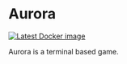 # Aurora

[![Latest Docker image](https://github.com/johanbook/aurora/actions/workflows/docker-image.yml/badge.svg)](https://github.com/johanbook/aurora/actions/workflows/docker-image.yml)

Aurora is a terminal based game.
